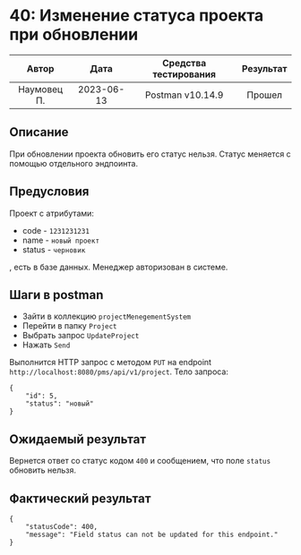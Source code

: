 # 40: Изменение статуса проекта при обновлении

|    Автор    |    Дата    | Средства тестирования | Результат |
|:-----------:|:----------:|:---------------------:|:---------:|
| Наумовец П. | 2023-06-13 |   Postman v10.14.9    |  Прошел   |

## Описание

При обновлении проекта обновить его статус нельзя. Статус меняется с помощью отдельного эндпоинта.

## Предусловия

Проект с атрибутами:

* code - `1231231231`
* name - `новый проект`
* status - `черновик`

, есть в базе данных. Менеджер авторизован в системе.

## Шаги в postman

* Зайти в коллекцию `projectMenegementSystem`
* Перейти в папку `Project`
* Выбрать запрос `UpdateProject`
* Нажать `Send`

Выполнится HTTP запрос с методом `PUT` на endpoint `http://localhost:8080/pms/api/v1/project`. Тело запроса:

```
{
    "id": 5,
    "status": "новый"
}
```

## Ожидаемый результат

Вернется ответ со статус кодом `400` и сообщением, что поле `status` обновить нельзя.

## Фактический результат

```
{
    "statusCode": 400,
    "message": "Field status can not be updated for this endpoint."
}
```